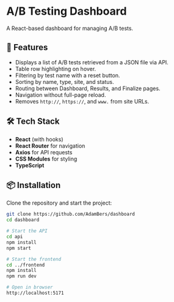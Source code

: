 # A/B Testing Dashboard

A React-based dashboard for managing A/B tests.

## 🚀 Features

- Displays a list of A/B tests retrieved from a JSON file via API.
- Table row highlighting on hover.
- Filtering by test name with a reset button.
- Sorting by name, type, site, and status.
- Routing between Dashboard, Results, and Finalize pages.
- Navigation without full-page reload.
- Removes `http://`, `https://`, and `www.` from site URLs.

## 🛠️ Tech Stack

- **React** (with hooks)
- **React Router** for navigation
- **Axios** for API requests
- **CSS Modules** for styling
- **TypeScript**

## 📦 Installation

Clone the repository and start the project:

```sh
git clone https://github.com/AdamBers/dashboard
cd dashboard

# Start the API
cd api
npm install
npm start

# Start the frontend
cd ../frontend
npm install
npm run dev

# Open in browser
http://localhost:5171
```
